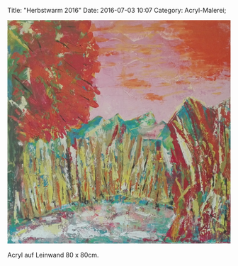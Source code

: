 Title: "Herbstwarm 2016"
Date: 2016-07-03 10:07
Category: Acryl-Malerei;

![Herbstwarm](./images/acryl/smeerws-2016-herbstwarm.jpg "Herbstwarm")


Acryl auf Leinwand 80 x 80cm.
